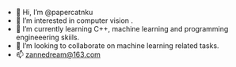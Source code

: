 - 👋 Hi, I’m @papercatnku
- 👀 I’m interested in computer vision .
- 🌱 I’m currently learning C++, machine learning and programming engineeering skiils.
- 💞️ I’m looking to collaborate on machine learning related tasks.
- 📫 zannedream@163.com

<!---
papercatnku/papercatnku is a ✨ special ✨ repository because its `README.md` (this file) appears on your GitHub profile.
You can click the Preview link to take a look at your changes.
--->
